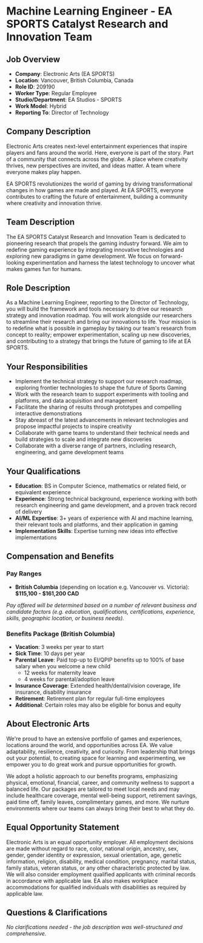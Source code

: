 # Machine Learning Engineer - EA SPORTS Catalyst Research and Innovation Team

## Job Overview
- **Company**: Electronic Arts (EA SPORTS)
- **Location**: Vancouver, British Columbia, Canada
- **Role ID**: 209190
- **Worker Type**: Regular Employee
- **Studio/Department**: EA Studios - SPORTS
- **Work Model**: Hybrid
- **Reporting To**: Director of Technology

## Company Description
Electronic Arts creates next-level entertainment experiences that inspire players and fans around the world. Here, everyone is part of the story. Part of a community that connects across the globe. A place where creativity thrives, new perspectives are invited, and ideas matter. A team where everyone makes play happen.

EA SPORTS revolutionizes the world of gaming by driving transformational changes in how games are made and played. At EA SPORTS, everyone contributes to crafting the future of entertainment, building a community where creativity and innovation thrive.

## Team Description
The EA SPORTS Catalyst Research and Innovation Team is dedicated to pioneering research that propels the gaming industry forward. We aim to redefine gaming experience by integrating innovative technologies and exploring new paradigms in game development. We focus on forward-looking experimentation and harness the latest technology to uncover what makes games fun for humans.

## Role Description
As a Machine Learning Engineer, reporting to the Director of Technology, you will build the framework and tools necessary to drive our research strategy and innovation roadmap. You will work alongside our researchers to streamline their research and bring our innovations to life. Your mission is to redefine what is possible in gameplay by taking our team's research from concept to reality; empower experimentation, scaling up new discoveries, and contributing to a strategy that brings the future of gaming to life at EA SPORTS.

## Your Responsibilities
- Implement the technical strategy to support our research roadmap, exploring frontier technologies to shape the future of Sports Gaming
- Work with the research team to support experiments with tooling and platforms, and data acquisition and management
- Facilitate the sharing of results through prototypes and compelling interactive demonstrations
- Stay abreast of the latest advancements in relevant technologies and propose impactful projects to inspire creativity
- Collaborate with game teams to understand their technical needs and build strategies to scale and integrate new discoveries
- Collaborate with a diverse range of partners, including research, engineering, and game development teams

## Your Qualifications
- **Education**: BS in Computer Science, mathematics or related field, or equivalent experience
- **Experience**: Strong technical background, experience working with both research engineering and game development, and a proven track record of delivery
- **AI/ML Expertise**: 3+ years of experience with AI and machine learning, their relevant tools and platforms, and their application in gaming
- **Implementation Skills**: Expertise turning new ideas into effective implementations

## Compensation and Benefits

### Pay Ranges
- **British Columbia** (depending on location e.g. Vancouver vs. Victoria): **$115,100 - $161,200 CAD**

*Pay offered will be determined based on a number of relevant business and candidate factors (e.g. education, qualifications, certifications, experience, skills, geographic location, or business needs).*

### Benefits Package (British Columbia)
- **Vacation**: 3 weeks per year to start
- **Sick Time**: 10 days per year
- **Parental Leave**: Paid top-up to EI/QPIP benefits up to 100% of base salary when you welcome a new child
  - 12 weeks for maternity leave
  - 4 weeks for parental/adoption leave
- **Insurance Coverage**: Extended health/dental/vision coverage, life insurance, disability insurance
- **Retirement**: Retirement plan for regular full-time employees
- **Additional**: Certain roles may also be eligible for bonus and equity

## About Electronic Arts
We're proud to have an extensive portfolio of games and experiences, locations around the world, and opportunities across EA. We value adaptability, resilience, creativity, and curiosity. From leadership that brings out your potential, to creating space for learning and experimenting, we empower you to do great work and pursue opportunities for growth.

We adopt a holistic approach to our benefits programs, emphasizing physical, emotional, financial, career, and community wellness to support a balanced life. Our packages are tailored to meet local needs and may include healthcare coverage, mental well-being support, retirement savings, paid time off, family leaves, complimentary games, and more. We nurture environments where our teams can always bring their best to what they do.

## Equal Opportunity Statement
Electronic Arts is an equal opportunity employer. All employment decisions are made without regard to race, color, national origin, ancestry, sex, gender, gender identity or expression, sexual orientation, age, genetic information, religion, disability, medical condition, pregnancy, marital status, family status, veteran status, or any other characteristic protected by law. We will also consider employment qualified applicants with criminal records in accordance with applicable law. EA also makes workplace accommodations for qualified individuals with disabilities as required by applicable law.

## Questions & Clarifications
*No clarifications needed - the job description was well-structured and comprehensive.* 